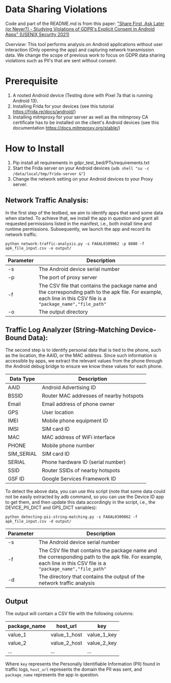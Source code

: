 # Data Sharing Violations
Code and part of the README.md is from this paper: ["Share First, Ask Later (or Never?) - Studying Violations of GDPR's Explicit Consent in Android Apps" (USENIX Security 2021)](https://publications.cispa.saarland/3400/1/nguyen2021gdpr.pdf)

*Overview*: This tool performs analysis on Android applications without user interaction (Only opening the app) and capturing network transmission data. We change the scope of previous work to focus on GDPR data sharing violations such as PII's that are sent without consent. 

# Prerequisite
1. A rooted Android device (Testing done with Pixel 7a that is running Android 13).
2. Installing Frida for your devices (see this tutorial https://frida.re/docs/android/)
3. Installing mitmproxy for your server as well as the mitmproxy CA certificate has to be installed on the client's Android devices (see this documentation https://docs.mitmproxy.org/stable/)

# How to Install
1. Pip install all requirements in gdpr_test_bed/PTs/requirements.txt
2. Start the Frida server on your Android devices (`adb shell "su -c /data/local/tmp/frida-server &"`)
3. Change the network setting on your Android devices to your Proxy server. 

## Network Traffic Analysis: 

In the first step of the testbed, we aim to identify apps that send some data when started. To achieve that, we install the app in question and grant all requested permissions listed in the manifest, i.e., both install time and runtime permissions. Subsequently, we launch the app and record its network traffic.

`python network-traffic-analysis.py -s FA6AL0309062 -p 8080 -f apk_file_input.csv -o output/`

| Parameter  | Description |
| ------------- | ------------- |
| -s  | The Android device serial number  |
| -p  | The port of proxy server  |
| -f  | The CSV file that contains the package name and the corresponding path to the apk file. For example, each line in this CSV file is a `"package_name","file_path"`  |
| -o  | The output directory |

## Traffic Log Analyzer (String-Matching Device-Bound Data): 

The second step is to identify personal data that is tied to the phone, such as the location, the AAID, or the MAC address. Since such information is accessible by apps, we extract the relevant values from the phone through the Android debug bridge to ensure we know these values for each phone.

| Data Type  | Description |
| ------------- | ------------- |
|AAID | Android Advertising ID|
|BSSID | Router MAC addresses of nearby hotspots|
|Email | Email address of phone owner|
|GPS | User location|
|IMEI | Mobile phone equipment ID|
|IMSI | SIM card ID|
|MAC | MAC address of WiFi interface|
|PHONE | Mobile phone number|
|SIM_SERIAL | SIM card ID|
|SERIAL | Phone hardware ID (serial number)|
|SSID | Router SSIDs of nearby hotspots|
|GSF ID | Google Services Framework ID|

To detect the above data, you can use this script (note that some data could not be easily extracted by adb command, so you can use the Device ID app to get them, and then update this data accordingly in the script, i.e., the DEVICE_PII_DICT and GPS_DICT variables):

`python detecting-pii-string-matching.py -s FA6AL0309062 -f apk_file_input.csv -d output/`

| Parameter  | Description |
| ------------- | ------------- |
| -s  | The Android device serial number  |
| -f  | The CSV file that contains the package name and the corresponding path to the apk file. For example, each line in this CSV file is a `"package_name","file_path"`  |
| -d  | The directory that contains the output of the network traffic analysis|

## Output

The output will contain a CSV file with the following columns:

| package_name | host_url      | key               |
|--------------|---------------|-------------------|
| value_1      | value_1_host  | value_1_key       |
| value_2      | value_2_host  | value_2_key       |
| ...          | ...           | ...               |

Where `key` represents the Personally Identifiable Information (PII) found in traffic logs, `host_url` represents the domain the PII was sent, and `package_name` represents the app in question. 


